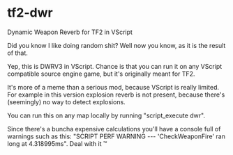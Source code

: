 # tf2-dwr
 Dynamic Weapon Reverb for TF2 in VScript

Did you know I like doing random shit? Well now you know, as it is the result of that.

Yep, this is DWRV3 in VScript. Chance is that you can run it on any VScript compatible source engine game, but it's originally meant for TF2.

It's more of a meme than a serious mod, because VScript is really limited. For example in this version explosion reverb is not present, because there's (seemingly) no way to detect explosions.

You can run this on any map locally by running "script_execute dwr".

Since there's a buncha expensive calculations you'll have a console full of warnings such as this: "SCRIPT PERF WARNING --- 'CheckWeaponFire' ran long at 4.318995ms". Deal with it :tm:
